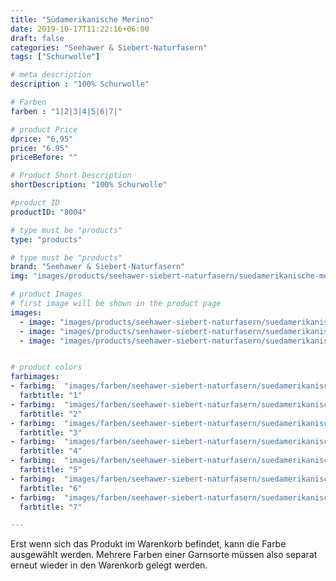 ```yaml
---
title: "Südamerikanische Merino"
date: 2019-10-17T11:22:16+06:00
draft: false
categories: "Seehawer & Siebert-Naturfasern"
tags: ["Schurwolle"]

# meta description
description : "100% Schurwolle"

# Farben
farben : "1|2|3|4|5|6|7|"

# product Price
dprice: "6,95"
price: "6.95"
priceBefore: ""

# Product Short Description
shortDescription: "100% Schurwolle"

#product ID
productID: "8004"

# type must be "products"
type: "products"

# type must be "products"
brand: "Seehawer & Siebert-Naturfasern"
img: "images/products/seehawer-siebert-naturfasern/suedamerikanische-merino.png"   

# product Images
# first image will be shown in the product page
images:
  - image: "images/products/seehawer-siebert-naturfasern/suedamerikanische-merino.png"
  - image: "images/products/seehawer-siebert-naturfasern/suedamerikanische-merino.png"
  - image: "images/products/seehawer-siebert-naturfasern/suedamerikanische-merino.png"


# product colors
farbimages:
- farbimg:  "images/farben/seehawer-siebert-naturfasern/suedamerikanische-merinowolle/1.png"	
  farbtitle: "1"
- farbimg:  "images/farben/seehawer-siebert-naturfasern/suedamerikanische-merinowolle/2.png"	
  farbtitle: "2"
- farbimg:  "images/farben/seehawer-siebert-naturfasern/suedamerikanische-merinowolle/3.png"	
  farbtitle: "3"
- farbimg:  "images/farben/seehawer-siebert-naturfasern/suedamerikanische-merinowolle/4.png"	
  farbtitle: "4"
- farbimg:  "images/farben/seehawer-siebert-naturfasern/suedamerikanische-merinowolle/5.png"	
  farbtitle: "5"
- farbimg:  "images/farben/seehawer-siebert-naturfasern/suedamerikanische-merinowolle/6.png"	
  farbtitle: "6"
- farbimg:  "images/farben/seehawer-siebert-naturfasern/suedamerikanische-merinowolle/7.png"	
  farbtitle: "7"

---
```


Erst wenn sich das Produkt im Warenkorb befindet, kann die Farbe ausgewählt werden.
Mehrere Farben einer Garnsorte müssen also separat erneut wieder in den Warenkorb gelegt werden.
